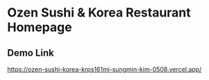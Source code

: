 # Ozen Sushi & Korea Restaurant Homepage

## Demo Link
https://ozen-sushi-korea-krps161mj-sungmin-kim-0508.vercel.app/
